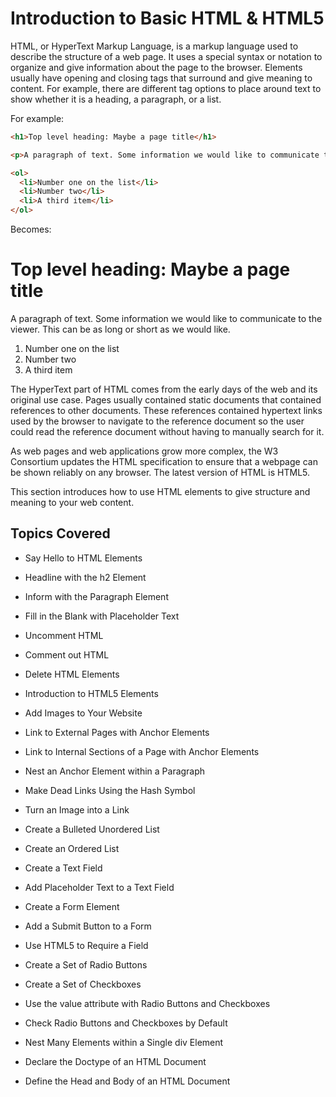 # Introduction to Basic HTML & HTML5

HTML, or HyperText Markup Language, is a markup language used to describe the structure of a web page. It uses a special syntax or notation to organize and give information about the page to the browser. Elements usually have opening and closing tags that surround and give meaning to content. For example, there are different tag options to place around text to show whether it is a heading, a paragraph, or a list.

For example:

```html
<h1>Top level heading: Maybe a page title</h1>

<p>A paragraph of text. Some information we would like to communicate to the viewer. This can be as long or short as we would like.</p>

<ol>
  <li>Number one on the list</li>
  <li>Number two</li>
  <li>A third item</li>
</ol>
```

Becomes:

<h1>Top level heading: Maybe a page title</h1>

<p>A paragraph of text. Some information we would like to communicate to the viewer. This can be as long or short as we would like.</p>

<ol>
  <li>Number one on the list</li>
  <li>Number two</li>
  <li>A third item</li>
</ol>

The HyperText part of HTML comes from the early days of the web and its original use case. Pages usually contained static documents that contained references to other documents. These references contained hypertext links used by the browser to navigate to the reference document so the user could read the reference document without having to manually search for it.

As web pages and web applications grow more complex, the W3 Consortium updates the HTML specification to ensure that a webpage can be shown reliably on any browser. The latest version of HTML is HTML5.

This section introduces how to use HTML elements to give structure and meaning to your web content.

## Topics Covered

- Say Hello to HTML Elements

- Headline with the h2 Element

- Inform with the Paragraph Element

- Fill in the Blank with Placeholder Text

- Uncomment HTML

- Comment out HTML

- Delete HTML Elements

- Introduction to HTML5 Elements

- Add Images to Your Website

- Link to External Pages with Anchor Elements

- Link to Internal Sections of a Page with Anchor Elements

- Nest an Anchor Element within a Paragraph

- Make Dead Links Using the Hash Symbol

- Turn an Image into a Link

- Create a Bulleted Unordered List

- Create an Ordered List

- Create a Text Field

- Add Placeholder Text to a Text Field

- Create a Form Element

- Add a Submit Button to a Form

- Use HTML5 to Require a Field

- Create a Set of Radio Buttons

- Create a Set of Checkboxes

- Use the value attribute with Radio Buttons and Checkboxes

- Check Radio Buttons and Checkboxes by Default

- Nest Many Elements within a Single div Element

- Declare the Doctype of an HTML Document

- Define the Head and Body of an HTML Document